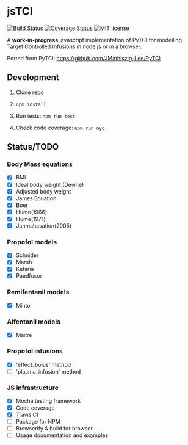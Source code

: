 # jsTCI

[![Build Status](https://travis-ci.org/jplomas/jsTCI.svg?branch=master)](https://travis-ci.org/jplomas/jsTCI)
[![Coverage Status](https://coveralls.io/repos/github/jplomas/jsTCI/badge.svg?branch=master&kill_cache=1)](https://coveralls.io/github/jplomas/jsTCI?branch=master)
[![MIT license](https://img.shields.io/badge/license-MIT-green.svg)](https://github.com/jplomas/jsTCI/blob/master/LICENSE)

A **work-in-progress** javascript implementation of PyTCI for modelling
Target Controlled Infusions in node.js or in a browser.

Ported from PyTCI: https://github.com/JMathiszig-Lee/PyTCI

## Development

1. Clone repo

2. `npm install`

3. Run tests: `npm run test`

4. Check code coverage: `npm run nyc`

## Status/TODO

### Body Mass equations

- [X] BMI
- [X] Ideal body weight (Devine)
- [X] Adjusted body weight
- [X] James Equation
- [X] Boer
- [X] Hume(1966)
- [X] Hume(1971)
- [X] Janmahasation(2005)

### Propofol models

- [X] Schnider
- [X] Marsh
- [X] Kataria
- [X] Paedfusor

### Remifentanil models

- [X] Minto

### Alfentanil models

- [X] Maitre

### Propofol infusions

- [X] 'effect_bolus' method
- [ ] 'plasma_infusion' method

### JS infrastructure

- [X] Mocha testing framework
- [X] Code coverage
- [X] Travis CI
- [ ] Package for NPM
- [ ] Browserify & build for browser
- [ ] Usage documentation and examples
